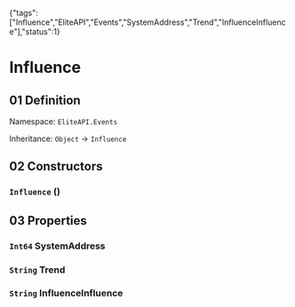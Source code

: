 {"tags":["Influence","EliteAPI","Events","SystemAddress","Trend","InfluenceInfluence"],"status":1}

# Influence

## 01 Definition

Namespace: `EliteAPI.Events`

Inheritance: `Object` → `Influence`

## 02 Constructors

### `Influence` ()

## 03 Properties

### `Int64` SystemAddress

### `String` Trend

### `String` InfluenceInfluence

